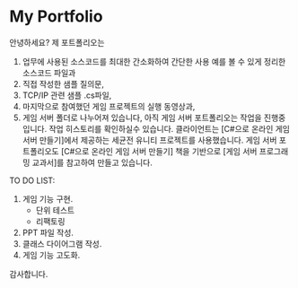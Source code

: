 # My Portfolio

안녕하세요? 
제 포트폴리오는 
1. 업무에 사용된 소스코드를 최대한 간소화하여 간단한 사용 예를 볼 수 있게 정리한 소스코드 파일과
2. 직접 작성한 샘플 질의문,
3. TCP/IP 관련 샘플 .cs파일,
4. 마지막으로 참여했던 게임 프로젝트의 실행 동영상과,
5. 게임 서버 폴더로 나누어져 있습니다, 
아직 게임 서버 포트폴리오는 작업을 진행중입니다. 작업 히스토리를 확인하실수 있습니다.
클라이언트는 [C#으로 온라인 게임 서버 만들기]에서 제공하는 세균전 유니티 프로젝트를 사용했습니다.
게임 서버 포트폴리오도 [C#으로 온라인 게임 서버 만들기] 책을 기반으로 
[게임 서버 프로그래밍 교과서]를 참고하여 만들고 있습니다. 

TO DO LIST:
1. 게임 기능 구현. 
	- 단위 테스트
	- 리팩토링
2. PPT 파일 작성.
3. 클래스 다이어그램 작성.
4. 게임 기능 고도화.

감사합니다.
